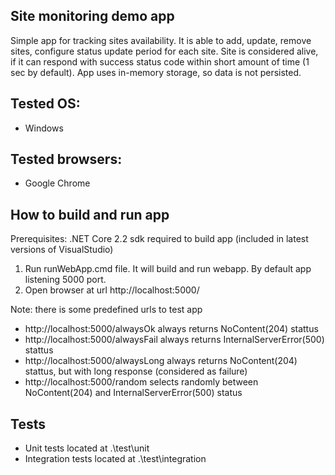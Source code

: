 ## Site monitoring demo app

Simple app for tracking sites availability. It is able to add, update, remove sites, configure status update period for each site. Site is considered alive, if it can respond with success status code within short amount of time (1 sec by default). App uses in-memory storage, so data is not persisted.

## Tested OS:
- Windows

## Tested browsers:
- Google Chrome

## How to build and run app
Prerequisites: .NET Core 2.2 sdk required to build app (included in latest versions of VisualStudio)

1) Run runWebApp.cmd file. It will build and run webapp. By default app listening 5000 port.
2) Open browser at url http://localhost:5000/

Note: there is some predefined urls to test app
- http://localhost:5000/alwaysOk always returns NoContent(204) stattus
- http://localhost:5000/alwaysFail always returns InternalServerError(500) stattus
- http://localhost:5000/alwaysLong always returns NoContent(204) stattus, but with long response (considered as failure)
- http://localhost:5000/random selects randomly between NoContent(204) and InternalServerError(500) status

## Tests
- Unit tests located at .\test\unit
- Integration tests located at .\test\integration
